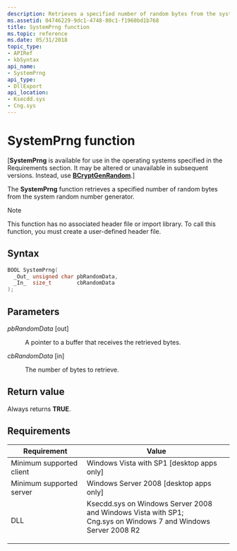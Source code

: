```yaml
---
description: Retrieves a specified number of random bytes from the system random number generator.
ms.assetid: 04746229-9dc1-4748-80c1-f1960bd1b768
title: SystemPrng function
ms.topic: reference
ms.date: 05/31/2018
topic_type: 
- APIRef
- kbSyntax
api_name: 
- SystemPrng
api_type: 
- DllExport
api_location: 
- Ksecdd.sys
- Cng.sys
---
```


# SystemPrng function

\[**SystemPrng** is available for use in the operating systems specified in the Requirements section. It may be altered or unavailable in subsequent versions. Instead, use [**BCryptGenRandom**](/windows/desktop/api/Bcrypt/nf-bcrypt-bcryptgenrandom).\]

The **SystemPrng** function retrieves a specified number of random bytes from the system random number generator.

> [!Note]  
> This function has no associated header file or import library. To call this function, you must create a user-defined header file.

 

## Syntax


```C++
BOOL SystemPrng(
  _Out_ unsigned char pbRandomData,
  _In_  size_t        cbRandomData
);
```



## Parameters

<dl> <dt>

*pbRandomData* \[out\]
</dt> <dd>

A pointer to a buffer that receives the retrieved bytes.

</dd> <dt>

*cbRandomData* \[in\]
</dt> <dd>

The number of bytes to retrieve.

</dd> </dl>

## Return value

Always returns **TRUE**.

## Requirements



| Requirement | Value |
|-------------------------------------|------------------------------------------------------------------------------------------------------------------------------------------------------------------------------------------------------------------------------------------------|
| Minimum supported client<br/> | Windows Vista with SP1 \[desktop apps only\]<br/>                                                                                                                                                                                        |
| Minimum supported server<br/> | Windows Server 2008 \[desktop apps only\]<br/>                                                                                                                                                                                           |
| DLL<br/>                      | <dl> <dt>Ksecdd.sys on Windows Server 2008 and Windows Vista with SP1; </dt> <dt>Cng.sys on Windows 7 and Windows Server 2008 R2</dt> </dl> |



 

 




